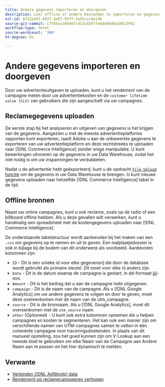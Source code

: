 ```yaml
---
title: Andere gegevens importeren en doorgeven
description: Leer offline of andere bestanden te importeren en gegevens uit te geven in [!DNL Commerce Intelligence].
exl-id: 6f12a397-0927-4e87-95ff-3a55ccc9e14b
source-git-commit: c7f6bacd49487cd13c4347fe6dd46d6a10613942
workflow-type: tm+mt
source-wordcount: '369'
ht-degree: 0%

---
```


# Andere gegevens importeren en doorgeven

Door uw advertentieuitgaven te uploaden, kunt u het rendement van de campagne meten door uw advertentiekosten en de `customer lifetime value (CLV)` van gebruikers die zijn aangeschaft via uw campagnes.

## Reclamegegevens uploaden

De eerste stap bij het analyseren en uitgeven van gegevens is het krijgen van de gegevens. Aangezien u met de meeste advertentieplatforms rapporten kunt exporteren, raadt Adobe u aan de onbewerkte gegevens te exporteren van uw advertentieplatform en deze rechtstreeks te uploaden naar [!DNL Commerce Intelligence] zonder enige manipulatie. U kunt bewerkingen uitvoeren op de gegevens in uw Data Warehouse, zodat het niet nodig is om uw inspanningen te verdubbelen.

Nadat u de advertentie hebt geëxporteerd, kunt u de opdracht [`File Upload` functie](../connecting-data/using-file-uploader.md) om de gegevens in uw Data Warehouse te brengen. U kunt nieuwe gegevens uploaden naar hetzelfde [!DNL Commerce Intelligence] tabel in de tijd.

## Offline bronnen

Naast uw online campagnes, kunt u ook reclame, zoals op de radio of een billboard offline hebben. Als u deze gevallen wilt verwerken, kunt u handmatig een spreadsheet met de kostengegevens uploaden naar [!DNL Commerce Intelligence].

De onderstaande tabelstructuur wordt aanbevolen bij het maken van een `.csv` om gegevens op te nemen en uit te geven. Een malplaatjedossier is ook in bijlage bij de bodem van dit onderwerp als voorbeeld. Aanbevolen kolommen zijn:

* `ID` - Dit is een unieke id voor elke gegevensrij die door de database wordt gebruikt als primaire sleutel. Dit moet voor elke rij anders zijn.
* `Date` - Dit is de datum waarop de campagne is gestart, in dd-formaat jjjj-mm.
* `Amount` - Dit is het bedrag dat u aan de campagne hebt uitgegeven.
* `campaign` - Dit is de naam van de campagne. Als u [!DNL Google Analytics] om uw andere gegevens te volgen en door te geven, moet deze overeenkomen met de naam van de utm\_campagne.
* `source` - Dit is de bronnaam. Als u [!DNL Google Analytics], moet dit overeenkomen met de `utm_source` naam.
* `other` (Optioneel) - U kunt ook extra kolommen opnemen die u helpen campagnes en kosten te segmenteren. Het kan ook een manier zijn om verschillende namen van UTM-campagnes samen te vatten in één coherente campagne voor traceringsdoeleinden. In plaats van dit manueel opstelling, zou het goed kunnen zijn om V-Lookup aan een tweede blad te gebruiken om elke Naam van de Campagne aan Andere Naam aan te passen en het hier dynamisch te melden.

## Verwante

* [Verbinden [!DNL AdWords] data](../integrations/google-adwords.md)
* [Rendement op reclamecampagnes verhogen](../../analysis/roi-ad-camp.md)

